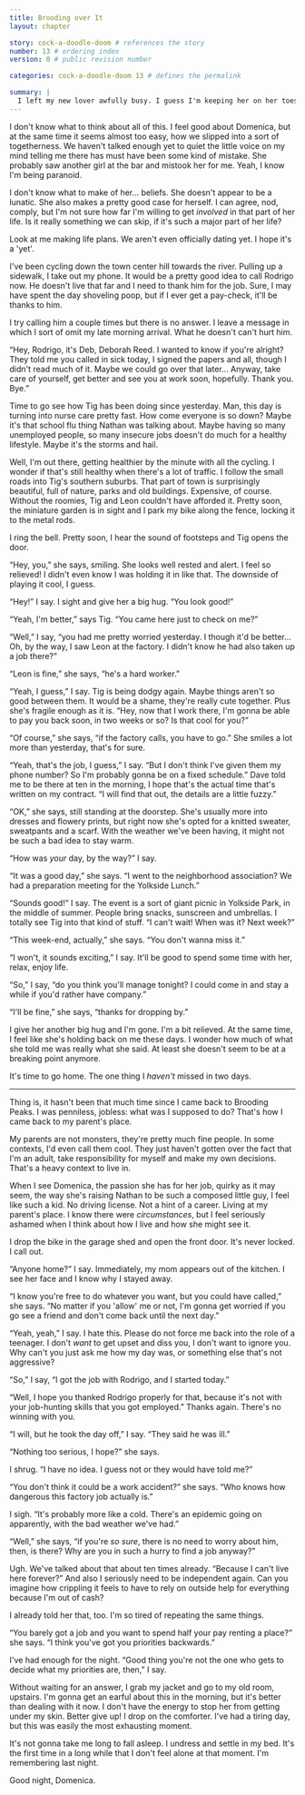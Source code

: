 ```yaml
---
title: Brooding over It
layout: chapter

story: cock-a-doodle-doom # references the story
number: 13 # ordering index
version: 0 # public revision number

categories: cock-a-doodle-doom 13 # defines the permalink

summary: |
  I left my new lover awfully busy. I guess I'm keeping her on her toes. Anyway, I'm gonna need time to process what she shared with me. *El Pollo*, a magical mountain? Really?
---
```

I don't know what to think about all of this. I feel good about Domenica, but at the same time it seems almost too easy, how we slipped into a sort of togetherness. We haven't talked enough yet to quiet the little voice on my mind telling me there has must have been some kind of mistake. She probably saw another girl at the bar and mistook her for me. Yeah, I know I'm being paranoid.

I don't know what to make of her… beliefs. She doesn't appear to be a lunatic. She also makes a pretty good case for herself. I can agree, nod, comply, but I'm not sure how far I'm willing to get *involved* in that part of her life. Is it really something we can skip, if it's such a major part of her life?

Look at me making life plans. We aren't even officially dating yet. I hope it's a 'yet'.

I've been cycling down the town center hill towards the river. Pulling up a sidewalk, I take out my phone. It would be a pretty good idea to call Rodrigo now. He doesn't live that far and I need to thank him for the job. Sure, I may have spent the day shoveling poop, but if I ever get a pay-check, it'll be thanks to him.

I try calling him a couple times but there is no answer. I leave a message in which I sort of omit my late morning arrival. What he doesn't can't hurt him.

“Hey, Rodrigo, it's Deb, Deborah Reed. I wanted to know if you're alright? They told me you called in sick today, I signed the papers and all, though I didn't read much of it. Maybe we could go over that later… Anyway, take care of yourself, get better and see you at work soon, hopefully. Thank you. Bye.”

Time to go see how Tig has been doing since yesterday. Man, this day is turning into nurse care pretty fast. How come everyone is so down? Maybe it's that school flu thing Nathan was talking about. Maybe having so many unemployed people, so many insecure jobs doesn't do much for a healthy lifestyle. Maybe it's the storms and hail.

Well, I'm out there, getting healthier by the minute with all the cycling. I wonder if that's still healthy when there's a lot of traffic. I follow the small roads into Tig's southern suburbs. That part of town is surprisingly beautiful, full of nature, parks and old buildings. Expensive, of course. Without the roomies, Tig and Leon couldn't have afforded it. Pretty soon, the miniature garden is in sight and I park my bike along the fence, locking it to the metal rods.

I ring the bell. Pretty soon, I hear the sound of footsteps and Tig opens the door.

“Hey, you,” she says, smiling. She looks well rested and alert. I feel so relieved! I didn't even know I was holding it in like that. The downside of playing it cool, I guess.

“Hey!” I say. I sight and give her a big hug. “You look good!”

“Yeah, I'm better,” says Tig. “You came here just to check on me?”

“Well,” I say, “you had me pretty worried yesterday. I though it'd be better… Oh, by the way, I saw Leon at the factory. I didn't know he had also taken up a job there?”

“Leon is fine,” she says, “he's a hard worker.”

“Yeah, I guess,” I say. Tig is being dodgy again. Maybe things aren't so good between them. It would be a shame, they're really cute together. Plus she's fragile enough as it is. “Hey, now that I work there, I'm gonna be able to pay you back soon, in two weeks or so? Is that cool for you?”

“Of course,” she says, “if the factory calls, you have to go.” She smiles a lot more than yesterday, that's for sure.

“Yeah, that's the job, I guess,” I say. “But I don't think I've given them my phone number? So I'm probably gonna be on a fixed schedule.” Dave told me to be there at ten in the morning, I hope that's the actual time that's written on my contract. “I will find that out, the details are a little fuzzy.”

“OK,” she says, still standing at the doorstep. She's usually more into dresses and flowery prints, but right now she's opted for a knitted sweater, sweatpants and a scarf. With the weather we've been having, it might not be such a bad idea to stay warm.

“How was *your* day, by the way?” I say.

“It was a good day,” she says. “I went to the neighborhood association? We had a preparation meeting for the Yolkside Lunch.”

“Sounds good!” I say. The event is a sort of giant picnic in Yolkside Park, in the middle of summer. People bring snacks, sunscreen and umbrellas. I totally see Tig into that kind of stuff. “I can't wait! When was it? Next week?”

“This week-end, actually,” she says. “You don't wanna miss it.”

“I won't, it sounds exciting,” I say. It'll be good to spend some time with her, relax, enjoy life.

“So,” I say, “do you think you'll manage tonight? I could come in and stay a while if you'd rather have company.”

“I'll be fine,” she says, “thanks for dropping by.”

I give her another big hug and I'm gone. I'm a bit relieved. At the same time, I feel like she's holding back on me these days. I wonder how much of what she told me was really what she said. At least she doesn't seem to be at a breaking point anymore.

It's time to go home. The one thing I *haven't* missed in two days.

***

Thing is, it hasn't been that much time since I came back to Brooding Peaks. I was penniless, jobless: what was I supposed to do? That's how I came back to my parent's place.

My parents are not monsters, they're pretty much fine people. In some contexts, I'd even call them cool. They just haven't gotten over the fact that I'm an adult, take responsibility for myself and make my own decisions. That's a heavy context to live in.

When I see Domenica, the passion she has for her job, quirky as it may seem, the way she's raising Nathan to be such a composed little guy, I feel like such a kid. No driving license. Not a hint of a career. Living at my parent's place. I know there were *circumstances*, but I feel seriously ashamed when I think about how I live and how she might see it.

I drop the bike in the garage shed and open the front door. It's never locked. I call out.

“Anyone home?” I say. Immediately, my mom appears out of the kitchen. I see her face and I know why I stayed away.

“I know you're free to do whatever you want, but you could have called,” she says. “No matter if you 'allow' me or not, I'm gonna get worried if you go see a friend and don't come back until the next day.”

“Yeah, yeah,” I say. I hate this. Please do not force me back into the role of a teenager. I don't *want* to get upset and diss you, I don't want to ignore you. Why can't you just ask me how my day was, or something else that's not aggressive?

“So,” I say, “I got the job with Rodrigo, and I started today.”

“Well, I hope you thanked Rodrigo properly for that, because it's not with your job-hunting skills that you got employed.” Thanks again. There's no winning with you.

“I will, but he took the day off,” I say. “They said he was ill.”

“Nothing too serious, I hope?” she says.

I shrug. “I have no idea. I guess not or they would have told me?”

“You don't think it could be a work accident?” she says. “Who knows how dangerous this factory job actually is.”

I sigh. “It's probably more like a cold. There's an epidemic going on apparently, with the bad weather we've had.”

“Well,” she says, “if you're *so sure*, there is no need to worry about him, then, is there? Why are you in such a hurry to find a job anyway?”

Ugh. We've talked about that about ten times already. “Because I can't live here forever?” And also I seriously need to be independent again. Can you imagine how crippling it feels to have to rely on outside help for everything because I'm out of cash?

I already told her that, too. I'm so tired of repeating the same things.

“You barely got a job and you want to spend half your pay renting a place?” she says. “I think you've got you priorities backwards.”

I've had enough for the night. “Good thing you're not the one who gets to decide what my priorities are, then,” I say.

Without waiting for an answer, I grab my jacket and go to my old room, upstairs. I'm gonna get an earful about this in the morning, but it's better than dealing with it now. I don't have the energy to stop her from getting under my skin. Better give up! I drop on the comforter. I've had a tiring day, but this was easily the most exhausting moment.

It's not gonna take me long to fall asleep. I undress and settle in my bed. It's the first time in a long while that I don't feel alone at that moment. I'm remembering last night.

Good night, Domenica.
